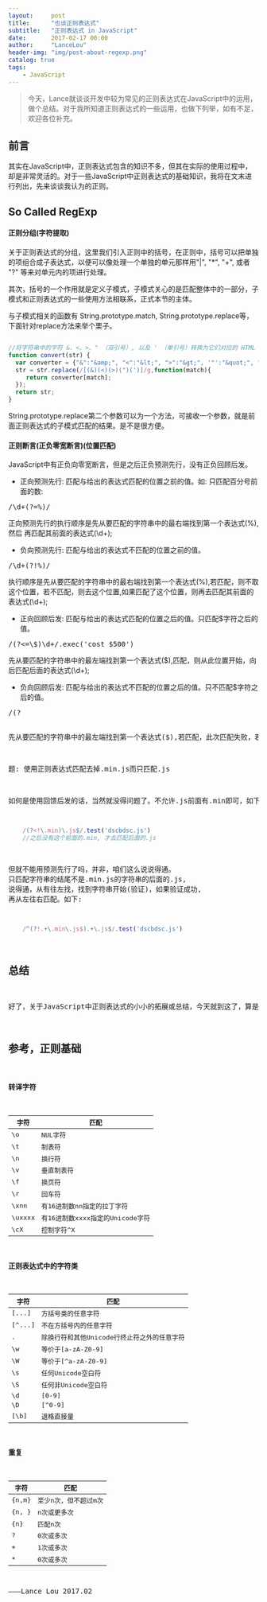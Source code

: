 ```yaml
---
layout:     post
title:      "也谈正则表达式"
subtitle:   "正则表达式 in JavaScript"
date:       2017-02-17 00:00
author:     "LanceLou"
header-img: "img/post-about-regexp.png"
catalog: true
tags:
    - JavaScript
---
```


> 今天，Lance就谈谈开发中较为常见的正则表达式在JavaScript中的运用，做个总结。对于我所知道正则表达式的一些运用，也做下列举，如有不足，欢迎各位补充。

## 前言

其实在JavaScript中，正则表达式包含的知识不多，但其在实际的使用过程中，却是非常灵活的。对于一些JavaScript中正则表达式的基础知识，我将在文末进行列出，先来谈谈我认为的正则。


## So Called RegExp

#### 正则分组(字符提取)

关于正则表达式的分组，这里我们引入正则中的括号，在正则中，括号可以把单独的项组合成子表达式，以便可以像处理一个单独的单元那样用"\|", "*", "+", 或者 "?" 等来对单元内的项进行处理。 

其次，括号的一个作用就是定义子模式，子模式关心的是匹配整体中的一部分，子模式和正则表达式的一些使用方法相联系，正式本节的主体。

与子模式相关的函数有 String.prototype.match, String.prototype.replace等，下面针对replace方法来举个栗子。

~~~JavaScript

//将字符串中的字符 &、<、>、" （双引号）, 以及 ' （单引号）转换为它们对应的 HTML 实体。
function convert(str) {
  var converter = {"&":"&amp;", "<":"&lt;", ">":"&gt;", '"':"&quot;", "'":"&apos;" };
  str = str.replace(/[(&)(<)(>)(")(')]/g,function(match){
	 return converter[match];
  });
  return str;
}
~~~

String.prototype.replace第二个参数可以为一个方法，可接收一个参数，就是前面正则表达式的子模式匹配的结果。是不是很方便。

#### 正则断言(正负零宽断言)(位置匹配)

JavaScript中有正负向零宽断言，但是之后正负预测先行，没有正负回顾后发。

* 正向预测先行: 匹配与给出的表达式匹配的位置之前的值。如: 只匹配百分号前面的数:
<pre>/\d+(?=%)/</pre>
正向预测先行的执行顺序是先从要匹配的字符串中的最右端找到第一个表达式(%),然后 再匹配其前面的表达式(\d+);

* 负向预测先行: 匹配与给出的表达式不匹配的位置之前的值。
<pre>/\d+(?!%)/</pre>
执行顺序是先从要匹配的字符串中的最右端找到第一个表达式(%),若匹配，则不取这个位置，若不匹配，则去这个位置,如果匹配了这个位置，则再去匹配其前面的表达式(\d+);

* 正向回顾后发: 匹配与给出的表达式匹配的位置之后的值。只匹配\$字符之后的值。
<pre>/(?<=\$)\d+/.exec('cost $500')</pre>
先从要匹配的字符串中的最左端找到第一个表达式(\$),匹配，则从此位置开始，向后匹配后面的表达式(\d+);

* 负向回顾后发: 匹配与给出的表达式不匹配的位置之后的值。只不匹配\$字符之后的值。
<pre>/(?<!\$)\d+/.exec('cost $500')</pre>
先从要匹配的字符串中的最左端找到第一个表达式(\$),若匹配，此次匹配失败，若不匹配，则从此位置开始，向后匹配后面的表达式(\d+);

题: 使用正则表达式匹配去掉.min.js而只匹配.js

如何是使用回馈后发的话，当然就没得问题了。不允许.js前面有.min即可，如下

~~~JavaScript
	/(?<!\.min)\.js$/.test('dscbdsc.js')
	//之后没有这个前面的.min, 才去匹配后面的.js
~~~

但就不能用预测先行了吗，并非，咱们这么说说得通。 只匹配字符串的结尾不是\.min\.js的字符串的后面的\.js, 说得通，从有往左找，找到字符串开始(验证)，如果验证成功, 再从左往右匹配。如下:

~~~JavaScript
	/^(?!.+\.min\.js$).+\.js$/.test('dscbdsc.js')
~~~

## 总结

好了，关于JavaScript中正则表达式的小小的拓展或总结，今天就到这了，算是一些小技巧或者说易网的知识点，罗列的不多，就两个，但可能需要会儿理解。其实，不得不说，正则表达式在字符串的处理方面，绝对是朵"奇葩"，啦啦啦！


## 参考，正则基础

#### 转译字符

字符 | 匹配
---- | ---
\o | NUL字符
\t |  制表符
\n | 换行符
\v |  垂直制表符
\f | 换页符
\r |  回车符
\xnn | 有16进制数nn指定的拉丁字符
\uxxxx |  有16进制数xxxx指定的Unicode字符
\cX |  控制字符^X

#### 正则表达式中的字符类

字符 | 匹配
---- | ---
[...] | 方括号类的任意字符
[^...] |  不在方括号内的任意字符
. | 除换行符和其他Unicode行终止符之外的任意字符
\w |  等价于[a-zA-Z0-9]
\W | 等价于[^a-zA-Z0-9]
\s |  任何Unicode空白符
\S | 任何非Unicode空白符
\d |  [0-9]
\D | [^0-9]
[\b] | 退格直接量

#### 重复

字符 | 匹配
---- | ---
{n,m} | 至少n次，但不超过m次
{n, } | n次或更多次
{n} | 匹配n次
? | 0次或多次
+ | 1次或多次
* | 0次或多次






———Lance Lou 2017.02